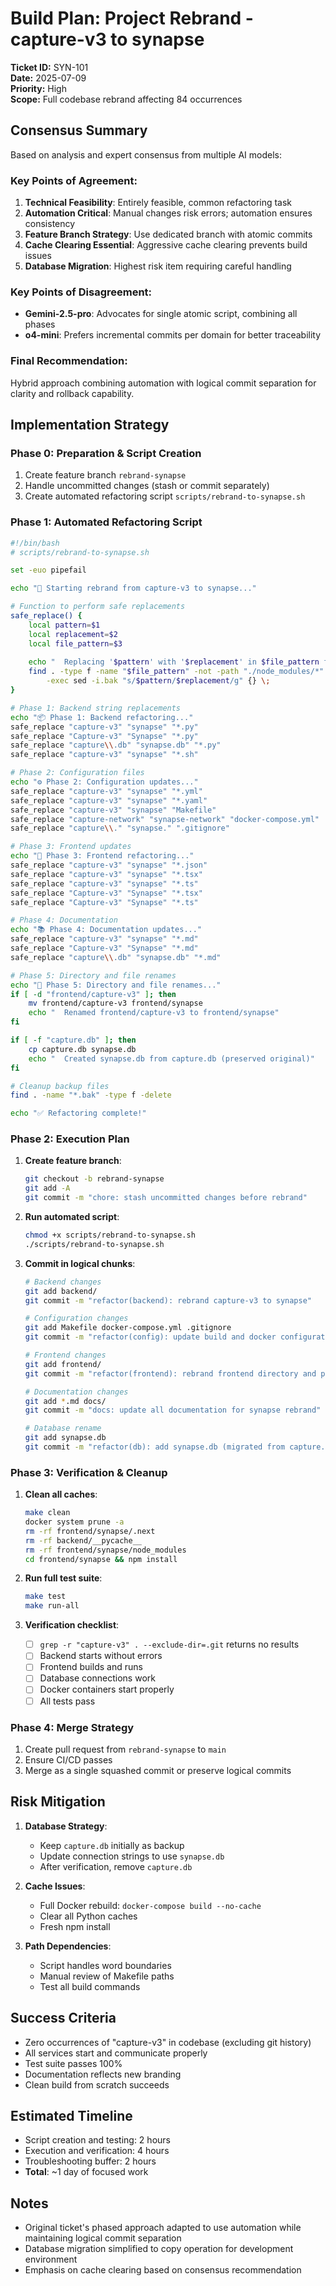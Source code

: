 # Build Plan: Project Rebrand - capture-v3 to synapse

**Ticket ID:** SYN-101  
**Date:** 2025-07-09  
**Priority:** High  
**Scope:** Full codebase rebrand affecting 84 occurrences

## Consensus Summary

Based on analysis and expert consensus from multiple AI models:

### Key Points of Agreement:
1. **Technical Feasibility**: Entirely feasible, common refactoring task
2. **Automation Critical**: Manual changes risk errors; automation ensures consistency
3. **Feature Branch Strategy**: Use dedicated branch with atomic commits
4. **Cache Clearing Essential**: Aggressive cache clearing prevents build issues
5. **Database Migration**: Highest risk item requiring careful handling

### Key Points of Disagreement:
- **Gemini-2.5-pro**: Advocates for single atomic script, combining all phases
- **o4-mini**: Prefers incremental commits per domain for better traceability

### Final Recommendation:
Hybrid approach combining automation with logical commit separation for clarity and rollback capability.

## Implementation Strategy

### Phase 0: Preparation & Script Creation
1. Create feature branch `rebrand-synapse`
2. Handle uncommitted changes (stash or commit separately)
3. Create automated refactoring script `scripts/rebrand-to-synapse.sh`

### Phase 1: Automated Refactoring Script

```bash
#!/bin/bash
# scripts/rebrand-to-synapse.sh

set -euo pipefail

echo "🔄 Starting rebrand from capture-v3 to synapse..."

# Function to perform safe replacements
safe_replace() {
    local pattern=$1
    local replacement=$2
    local file_pattern=$3
    
    echo "  Replacing '$pattern' with '$replacement' in $file_pattern files..."
    find . -type f -name "$file_pattern" -not -path "./node_modules/*" -not -path "./.git/*" -not -path "./__pycache__/*" \
        -exec sed -i.bak "s/$pattern/$replacement/g" {} \;
}

# Phase 1: Backend string replacements
echo "📦 Phase 1: Backend refactoring..."
safe_replace "capture-v3" "synapse" "*.py"
safe_replace "Capture-v3" "Synapse" "*.py"
safe_replace "capture\\.db" "synapse.db" "*.py"
safe_replace "capture-v3" "synapse" "*.sh"

# Phase 2: Configuration files
echo "⚙️ Phase 2: Configuration updates..."
safe_replace "capture-v3" "synapse" "*.yml"
safe_replace "capture-v3" "synapse" "*.yaml"
safe_replace "capture-v3" "synapse" "Makefile"
safe_replace "capture-network" "synapse-network" "docker-compose.yml"
safe_replace "capture\\." "synapse." ".gitignore"

# Phase 3: Frontend updates
echo "🎨 Phase 3: Frontend refactoring..."
safe_replace "capture-v3" "synapse" "*.json"
safe_replace "capture-v3" "synapse" "*.tsx"
safe_replace "capture-v3" "synapse" "*.ts"
safe_replace "Capture-v3" "Synapse" "*.tsx"
safe_replace "Capture-v3" "Synapse" "*.ts"

# Phase 4: Documentation
echo "📚 Phase 4: Documentation updates..."
safe_replace "capture-v3" "synapse" "*.md"
safe_replace "Capture-v3" "Synapse" "*.md"
safe_replace "capture\\.db" "synapse.db" "*.md"

# Phase 5: Directory and file renames
echo "📁 Phase 5: Directory and file renames..."
if [ -d "frontend/capture-v3" ]; then
    mv frontend/capture-v3 frontend/synapse
    echo "  Renamed frontend/capture-v3 to frontend/synapse"
fi

if [ -f "capture.db" ]; then
    cp capture.db synapse.db
    echo "  Created synapse.db from capture.db (preserved original)"
fi

# Cleanup backup files
find . -name "*.bak" -type f -delete

echo "✅ Refactoring complete!"
```

### Phase 2: Execution Plan

1. **Create feature branch**:
   ```bash
   git checkout -b rebrand-synapse
   git add -A
   git commit -m "chore: stash uncommitted changes before rebrand"
   ```

2. **Run automated script**:
   ```bash
   chmod +x scripts/rebrand-to-synapse.sh
   ./scripts/rebrand-to-synapse.sh
   ```

3. **Commit in logical chunks**:
   ```bash
   # Backend changes
   git add backend/
   git commit -m "refactor(backend): rebrand capture-v3 to synapse"
   
   # Configuration changes
   git add Makefile docker-compose.yml .gitignore
   git commit -m "refactor(config): update build and docker configurations for synapse"
   
   # Frontend changes
   git add frontend/
   git commit -m "refactor(frontend): rebrand frontend directory and packages to synapse"
   
   # Documentation changes
   git add *.md docs/
   git commit -m "docs: update all documentation for synapse rebrand"
   
   # Database rename
   git add synapse.db
   git commit -m "refactor(db): add synapse.db (migrated from capture.db)"
   ```

### Phase 3: Verification & Cleanup

1. **Clean all caches**:
   ```bash
   make clean
   docker system prune -a
   rm -rf frontend/synapse/.next
   rm -rf backend/__pycache__
   rm -rf frontend/synapse/node_modules
   cd frontend/synapse && npm install
   ```

2. **Run full test suite**:
   ```bash
   make test
   make run-all
   ```

3. **Verification checklist**:
   - [ ] `grep -r "capture-v3" . --exclude-dir=.git` returns no results
   - [ ] Backend starts without errors
   - [ ] Frontend builds and runs
   - [ ] Database connections work
   - [ ] Docker containers start properly
   - [ ] All tests pass

### Phase 4: Merge Strategy

1. Create pull request from `rebrand-synapse` to `main`
2. Ensure CI/CD passes
3. Merge as a single squashed commit or preserve logical commits

## Risk Mitigation

1. **Database Strategy**: 
   - Keep `capture.db` initially as backup
   - Update connection strings to use `synapse.db`
   - After verification, remove `capture.db`

2. **Cache Issues**:
   - Full Docker rebuild: `docker-compose build --no-cache`
   - Clear all Python caches
   - Fresh npm install

3. **Path Dependencies**:
   - Script handles word boundaries
   - Manual review of Makefile paths
   - Test all build commands

## Success Criteria

- Zero occurrences of "capture-v3" in codebase (excluding git history)
- All services start and communicate properly
- Test suite passes 100%
- Documentation reflects new branding
- Clean build from scratch succeeds

## Estimated Timeline

- Script creation and testing: 2 hours
- Execution and verification: 4 hours
- Troubleshooting buffer: 2 hours
- **Total**: ~1 day of focused work

## Notes

- Original ticket's phased approach adapted to use automation while maintaining logical commit separation
- Database migration simplified to copy operation for development environment
- Emphasis on cache clearing based on consensus recommendation
